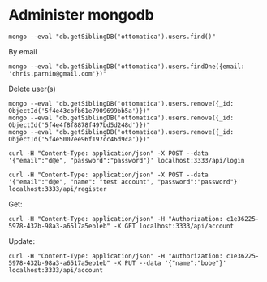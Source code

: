# Administer mongodb


```bash|{type:'command'}
mongo --eval "db.getSiblingDB('ottomatica').users.find()"
```

By email

```bash|{type:'command'}
mongo --eval "db.getSiblingDB('ottomatica').users.findOne({email: 'chris.parnin@gmail.com'})"
```

Delete user(s)

```bash|{type:'command'}
mongo --eval "db.getSiblingDB('ottomatica').users.remove({_id: ObjectId('5f4e43cbfb61e7909699bb5a')})"
mongo --eval "db.getSiblingDB('ottomatica').users.remove({_id: ObjectId('5f4e4f8f8878f497bd5d248d')})"
mongo --eval "db.getSiblingDB('ottomatica').users.remove({_id: ObjectId('5f4e5007ee96f197cc46d9ca')})"
```

```
curl -H "Content-Type: application/json" -X POST --data '{"email":"d@e", "password":"password"}' localhost:3333/api/login
```

```
curl -H "Content-Type: application/json" -X POST --data '{"email":"d@e", "name": "test account", "password":"password"}' localhost:3333/api/register
```

Get:
```
curl -H "Content-Type: application/json" -H "Authorization: c1e36225-5978-432b-98a3-a6517a5eb1eb" -X GET localhost:3333/api/account
```

Update:
```
curl -H "Content-Type: application/json" -H "Authorization: c1e36225-5978-432b-98a3-a6517a5eb1eb" -X PUT --data '{"name":"bobe"}' localhost:3333/api/account
```


